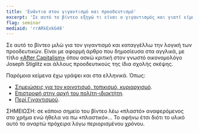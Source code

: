 ```yaml
---
title: 'Ενάντια στον γιγαντισμό και προοδευτισμό'
excerpt: 'Σε αυτό το βίντεο εξηγώ τι είναι ο γιγαντισμός και γιατί είμαι εχθρός της λογικής του προοδευτισμού.'
flag: seminar
mediaid: 'rrARkExkG48'
---
```


Σε αυτό το βίντεο μιλώ για τον γιγαντισμό και καταγγέλλω την λογική των
προοδευτικών.  Είναι με αφορμή άρθρο που δημοσίευσα στα αγγλικά, με τίτλο
[«After Capitalism»](https://protesilaos.com/politics/2019-05-31-after-capitalism/)
όπου ασκώ κριτική στον γνωστό οικονομολόγο Joseph Stiglitz και άλλους
προοδευτικούς της ίδια σχολής σκέψης.

Παρόμοια κείμενα έχω γράψει και στα ελληνικά.  Όπως:

* [Σημειώσεις για τον κοινοτισμό, τοπικισμό, κυριαρχισμό](https://protesilaos.com/greek/2019-05-29-communitarianism-localism/).
* [Επιστροφή στην αρχή του πολίτη-ιδιοκτήτη](https://protesilaos.com/greek/2019-05-02-principle-citizen-owner/).
* [Περί Γιγαντισμού](https://protesilaos.com/greek/2019-03-08-gigantism/).

ΣΗΜΕΙΩΣΗ: σε κάποιο σημείο του βίντεο λέω «πλαστό» αναφερόμενος στο
χρήμα ενώ ήθελα να πω «πλαστικό»…  Το αφήνω έτσι διότι το υλικό αυτό το
αναρτώ πρόχειρα λόγω περιορισμένου χρόνου.
